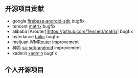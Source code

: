 

## 开源项目贡献
- google [firebase-android-sdk](https://github.com/firebase/firebase-android-sdk) bugfix
- tencent [matrix](https://github.com/Tencent/matrix) bugfix
- alibaba [Arouter][https://github.com/Tencent/matrix] bugfix
- bytedance [tailor](https://github.com/bytedance/tailor) bugfix
- meituan [WMRouter](https://github.com/meituan/WMRouter) improvement
- 神策 [sa-sdk-android](https://github.com/sensorsdata/sa-sdk-android) improvement
- xadmin [xadmin](https://github.com/sshwsfc/xadmin) bugfix

## 个人开源项目
